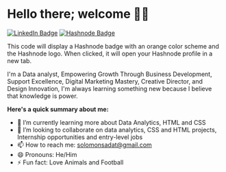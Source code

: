 # Hello there; welcome 👋🏾
<a href="https://www.linkedin.com/in/solomon-sadat/" target="_blank"><img src="https://img.shields.io/badge/LinkedIn-Connect-blue?style=social&logo=linkedin" alt="LinkedIn Badge"></a> <a href="https://hashnode.com/@MrSolomon" target="_blank"><img src="https://img.shields.io/badge/Hashnode-Follow-orange?style=social&logo=hashnode" alt="Hashnode Badge"></a>


This code will display a Hashnode badge with an orange color scheme and the Hashnode logo. When clicked, it will open your Hashnode profile in a new tab.

I'm a Data analyst, Empowering Growth Through Business Development, Support Excellence, Digital Marketing Mastery, Creative Director, and Design Innovation, I'm always learning something new because I believe that knowledge is power.

**Here's a quick summary about me:**
- 🌱 I’m currently learning more about Data Analytics, HTML and CSS
- 💞️ I’m looking to collaborate on data analytics, CSS and HTML projects, Internship opportunities and entry-level jobs
- 📫 How to reach me: solomonsadat@gmail.com
- 😄 Pronouns: He/Him
- ⚡ Fun fact: Love Animals and Football

<!---
MrSolomonn/MrSolomonn is a ✨ special ✨ repository because its `README.md` (this file) appears on your GitHub profile.
You can click the Preview link to take a look at your changes.
--->
